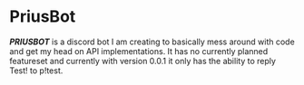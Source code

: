 # PriusBot
***PRIUSBOT*** is a discord bot I am creating to basically mess around with code and get my head on API implementations. It has no currently planned featureset and currently with version 0.0.1 it only has the ability to reply Test! to p!test.
